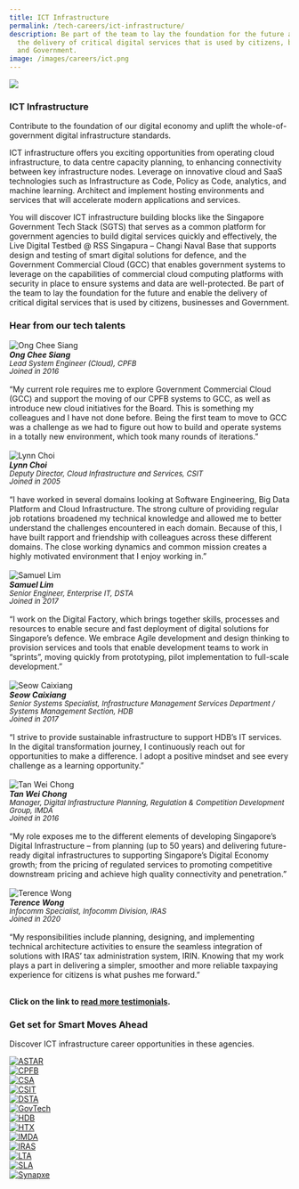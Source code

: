 ```yaml
---
title: ICT Infrastructure
permalink: /tech-careers/ict-infrastructure/
description: Be part of the team to lay the foundation for the future and enable
  the delivery of critical digital services that is used by citizens, businesses
  and Government.
image: /images/careers/ict.png
---
```

![](/images/careers/hero-ict-infrastructure.jpg)

### **ICT Infrastructure**

Contribute to the foundation of our digital economy and uplift the whole-of-government digital infrastructure standards.

ICT infrastructure offers you exciting opportunities from operating cloud infrastructure, to data centre capacity planning, to enhancing connectivity between key infrastructure nodes. Leverage on innovative cloud and SaaS technologies such as Infrastructure as Code, Policy as Code, analytics, and machine learning. Architect and implement hosting environments and services that will accelerate modern applications and services.

You will discover ICT infrastructure building blocks like the Singapore Government Tech Stack (SGTS) that serves as a common platform for government agencies to build digital services quickly and effectively, the Live Digital Testbed @ RSS Singapura – Changi Naval Base that supports design and testing of smart digital solutions for defence, and the Government Commercial Cloud (GCC) that enables government systems to leverage on the capabilities of commercial cloud computing platforms with security in place to ensure systems and data are well-protected. Be part of the team to lay the foundation for the future and enable the delivery of critical digital services that is used by citizens, businesses and Government.

### **Hear from our tech talents**

<div class="row-testimonial">
<div class="column-testimonial">
<img src="/images/people/ong_chee_siang_t.jpeg" alt="Ong Chee Siang" title="Tech Talent"><br><em><strong>Ong Chee Siang</strong><br><span style="font-size:13px; line-height:14px">Lead System Engineer (Cloud), CPFB<br>Joined in 2016</span></em><br><br>“My current role requires me to explore Government Commercial Cloud (GCC) and support the moving of our CPFB systems to GCC, as well as introduce new cloud initiatives for the Board. This is something my colleagues and I have not done before. Being the first team to move to GCC was a challenge as we had to figure out how to build and operate systems in a totally new environment, which took many rounds of iterations.”<br><br></div> 
	
<div class="column-testimonial">
<img src="/images/people/lynn_choi_t.jpeg" alt="Lynn Choi" title="Tech Talent"><br><em><strong>Lynn Choi</strong><br><span style="font-size:13px; line-height:14px">Deputy Director, Cloud Infrastructure and Services, CSIT<br>Joined in 2005</span></em><br><br>
“I have worked in several domains looking at Software Engineering, Big Data Platform and Cloud Infrastructure. The strong culture of providing regular job rotations broadened my technical knowledge and allowed me to better understand the challenges encountered in each domain. Because of this, I have built rapport and friendship with colleagues across these different domains. The close working dynamics and common mission creates a highly motivated environment that I enjoy working in.”<br><br></div> 

<div class="column-testimonial">
<img src="/images/people/samuel_lim_t.jpeg" alt="Samuel Lim" title="Tech Talent"><br><em><strong>Samuel Lim</strong><br><span style="font-size:13px; line-height:14px">Senior Engineer, Enterprise IT, DSTA<br>Joined in 2017</span></em><br><br>
“I work on the Digital Factory, which brings together skills, processes and resources to enable secure and fast deployment of digital solutions for Singapore’s defence. We embrace Agile development and design thinking to provision services and tools that enable development teams to work in “sprints”, moving quickly from prototyping, pilot implementation to full-scale development.”<br><br></div>   
</div>

<div class="row-testimonial">
<div class="column-testimonial">
<img src="/images/people/seow_caixiang_t.jpeg" alt="Seow Caixiang" title="Tech Talent"><br><em><strong>Seow Caixiang</strong><br><span style="font-size:13px; line-height:14px">Senior Systems Specialist, Infrastructure Management Services Department / Systems Management Section, HDB<br>Joined in 2017</span></em><br><br>
“I strive to provide sustainable infrastructure to support HDB’s IT services. In the digital transformation journey, I continuously reach out for opportunities to make a difference. I adopt a positive mindset and see every challenge as a learning opportunity.”<br><br></div> 
	
<div class="column-testimonial">
<img src="/images/people/tan_wei_chong_t.jpeg" alt="Tan Wei Chong" title="Tech Talent"><br><em><strong>Tan Wei Chong</strong><br><span style="font-size:13px; line-height:14px">Manager, Digital Infrastructure Planning, Regulation &amp; Competition Development Group, IMDA<br>Joined in 2016</span></em><br><br>“My role exposes me to the different elements of developing Singapore’s Digital Infrastructure – from planning (up to 50 years) and delivering future-ready digital infrastructures to supporting Singapore’s Digital Economy growth; from the pricing of regulated services to promoting competitive downstream pricing and achieve high quality connectivity and penetration.”<br><br></div> 

<div class="column-testimonial">
<img src="/images/people/terence_wong_t.jpeg" alt="Terence Wong" title="Tech Talent"><br><em><strong>Terence Wong</strong><br><span style="font-size:13px; line-height:14px">Infocomm Specialist, Infocomm Division, IRAS<br>Joined in 2020</span></em><br><br>“My responsibilities include planning, designing, and implementing technical architecture activities to ensure the seamless integration of solutions with IRAS’ tax administration system, IRIN. Knowing that my work plays a part in delivering a simpler, smoother and more reliable taxpaying experience for citizens is what pushes me forward.” <br><br></div>   
</div>
	
**Click on the link to [read more testimonials](/testimonials).**	

### **Get set for Smart Moves Ahead**
Discover ICT infrastructure career opportunities in these agencies.

<div class="row-agencies">

<div class="column-agencies"><a href="https://careers.a-star.edu.sg/" target="new"><img src="/images/logos/logo-astar.png" alt="ASTAR" title="ASTAR"></a></div>

<div class="column-agencies"><a href="https://www.cpf.gov.sg/member/who-we-are/careers" target="new"><img src="/images/logos/logo-cpf.png" alt="CPFB" title="CPFB"></a></div>

<div class="column-agencies"><a href="https://www.csa.gov.sg/Explore/careers" target="new"><img src="/images/logos/logo-csa.png" alt="CSA" title="CSA"></a></div>

<div class="column-agencies"><a href="https://www.csit.gov.sg/join-us/careers" target="new"><img src="/images/logos/logo-csit-2021.jpg" alt="CSIT" title="CSIT"></a></div>

<div class="column-agencies"><a href="https://careers.pageuppeople.com/845/cw/en/listing/" target="new"><img src="/images/logos/logo-dsta.png" alt="DSTA" title="DSTA"></a></div>

</div>

<div class="row-agencies">

<div class="column-agencies"><a href="https://go.gov.sg/GovTechCareers" target="new"><img src="/images/logos/logo-govtech.png" alt="GovTech" title="GovTech"></a></div>

<div class="column-agencies"><a href="https://www.hdb.gov.sg/cs/infoweb/about-us/careers/career-opportunities" target="new"><img src="/images/logos/logo-hdb.png" alt="HDB" title="HDB"></a></div>

<div class="column-agencies"><a href="https://www.htx.gov.sg/join-us/careers" target="new"><img src="/images/logos/logo-htx.png" alt="HTX" title="HTX"></a></div>

<div class="column-agencies"><a href="https://www.imda.gov.sg/Who-We-Are/careers" target="new"><img src="/images/logos/logo-imda.png" alt="IMDA" title="IMDA"></a></div>
	
<div class="column-agencies"><a href="https://www.iras.gov.sg/irashome/Careers/" target="new"><img src="/images/logos/logo-iras.png" alt="IRAS" title="IRAS"></a></div>

</div>

<div class="row-agencies">

<div class="column-agencies"><a href="https://www.lta.gov.sg/content/ltagov/en/who_we_are/careers/join_lta.html" target="new"><img src="/images/logos/logo-lta.png" alt="LTA" title="LTA"></a></div>

<div class="column-agencies"><a href="https://www.sla.gov.sg/join-us/our-work-at-sla" target="new"><img src="/images/logos/logo-sla.png" alt="SLA" title="SLA"></a></div>

<div class="column-agencies"><a href="https://careers-public-healthtech-jobs.synapxe.sg" target="new"><img src="/images/logos/logo-synapxe.png" alt="Synapxe" title="Synapxe"></a></div>

<div class="column-agencies"></div>

<div class="column-agencies"></div>

</div>